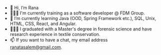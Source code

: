 - 👋 Hi, I’m Rana
- 👩🏽‍💻 I'm currently training as a software developer @ FDM Group.
- 🌱 I’m currently learning Java (OOD, Spring Framework etc.), SQL, Unix, HTML, CSS, React, and Angular.
- 👩🏽‍🎓 I graduated with a Master's degree in forensic science and have research experience in textile conservation.
- 📫 If you want to have a chat, my email address ranatasalem@gmail.com.
